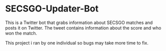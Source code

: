 # SECSGO-Updater-Bot
This is a Twitter bot that grabs information about SECSGO matches and posts it on Twitter. The tweet contains information about the score and who won the match.

This project i ran by one individual so bugs may take more time to fix.
